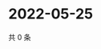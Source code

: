 # 2022-05-25

共 0 条

<!-- BEGIN WEIBO -->
<!-- 最后更新时间 Wed May 25 2022 20:33:23 GMT+0800 (China Standard Time) -->

<!-- END WEIBO -->
